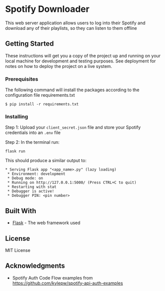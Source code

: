 # Spotify Downloader

This web server application allows users to log into their Spotify and download any of their playlists, 
so they can listen to them offline

## Getting Started

These instructions will get you a copy of the project up and running on your local machine for development and testing purposes. See deployment for notes on how to deploy the project on a live system.

### Prerequisites

The following command will install the packages according to the configuration file requirements.txt

```
$ pip install -r requirements.txt
```

### Installing
Step 1: Upload your `client_secret.json` file and store your Spotify credentials into an `.env` file

Step 2: In the terminal run:
```
flask run
```

This should produce a similar output to:
````
* Serving Flask app "<app_name>.py" (lazy loading)
 * Environment: development
 * Debug mode: on
 * Running on http://127.0.0.1:5000/ (Press CTRL+C to quit)
 * Restarting with stat
 * Debugger is active!
 * Debugger PIN: <pin number>
````


## Built With

* [Flask](https://flask.palletsprojects.com/en/1.1.x/) - The web framework used

## License
MIT License

## Acknowledgments

* Spotify Auth Code Flow examples from https://github.com/kylepw/spotify-api-auth-examples
